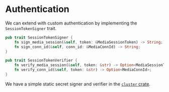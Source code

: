 # Authentication
We can extend with custom authentication by implementing the `SessionTokenSigner` trait.

```rust
pub trait SessionTokenSigner {
    fn sign_media_session(&self, token: &MediaSessionToken) -> String;
    fn sign_conn_id(&self, conn_id: &MediaConnId) -> String;
}

pub trait SessionTokenVerifier {
    fn verify_media_session(&self, token: &str) -> Option<MediaSessionToken>;
    fn verify_conn_id(&self, token: &str) -> Option<MediaConnId>;
}
```

We have a simple static secret signer and verifier in the [`cluster` crate](https://github.com/8xFF/atm0s-media-server/blob/master/packages/cluster/src/implement/secure/jwt_static.rs).